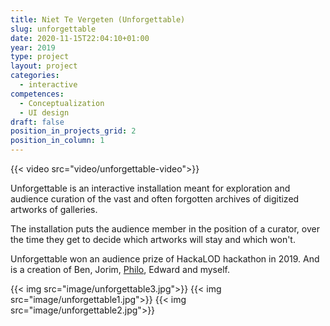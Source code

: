```yaml
---
title: Niet Te Vergeten (Unforgettable)
slug: unforgettable
date: 2020-11-15T22:04:10+01:00
year: 2019
type: project
layout: project
categories:
  - interactive
competences:
  - Conceptualization
  - UI design
draft: false
position_in_projects_grid: 2
position_in_column: 1
---
```


{{< video src="video/unforgettable-video">}}

Unforgettable is an interactive installation meant for exploration and audience curation of the vast and often forgotten archives of digitized artworks of galleries. 

The installation puts the audience member in the position of a curator, over the time they get to decide which artworks will stay and which won't.

Unforgettable won an audience prize of HackaLOD hackathon in 2019. And is a creation of Ben, Jorim, [Philo](https://phivk.com/), Edward and myself.


{{< img src="image/unforgettable3.jpg">}}
{{< img src="image/unforgettable1.jpg">}}
{{< img src="image/unforgettable2.jpg">}}

